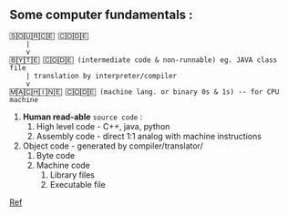 ## Some computer fundamentals :

```
🅂🄾🅄🅁🄲🄴 🄲🄾🄳🄴 
    |
    v
🄱🅈🅃🄴 🄲🄾🄳🄴 (intermediate code & non-runnable) eg. JAVA class file
    | translation by interpreter/compiler
    v
🄼🄰🄲🄷🄸🄽🄴 🄲🄾🄳🄴 (machine lang. or binary 0s & 1s) -- for CPU machine
```

1. **Human read-able** `source code` : 
   1. High level code - C++, java, python
   2. Assembly code - direct 1:1 analog with machine instructions
2. Object code - generated by compiler/translator/
   1. Byte code
   2. Machine code
      1. Library files
      2. Executable file 

[Ref](https://rahul-saini.medium.com/machine-code-vs-byte-code-vs-object-code-vs-source-code-vs-assembly-code-812c9780f24c#:~:text=The%20source%20code%20is%20assembled,step%20may%20not%20be%20needed.)